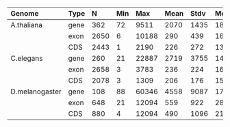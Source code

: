 | Genome         | Type |  N   | Min |  Max  | Mean | Stdv | Med  |
|:---------------|:-----|:-----|:----|:------|:-----|:-----|:-----|
| A.thaliana     | gene |  362 |  72 |  9511 | 2070 | 1435 | 1892 |
|                | exon | 2650 |  6  | 10188 | 290  | 439  | 162  |
|                | CDS  | 2443 |  1  | 2190  | 226  | 272  | 137  |
| C.elegans      | gene | 260  |  21 | 22887 | 2719 | 3755 | 1473 |
|                | exon | 2658 |  3  | 3783  | 236  | 224  | 162  |
|                | CDS  | 2078 |  3  | 1309  | 206  | 176  | 153  |
| D.melanogaster | gene | 108  |  88 | 60346 | 4558 | 9087 | 1765 |
|                | exon | 648  |  21 | 12094 | 559  | 922  | 287  |
|                | CDS  | 880  |  4  | 12094 | 490  | 1096 | 214  |